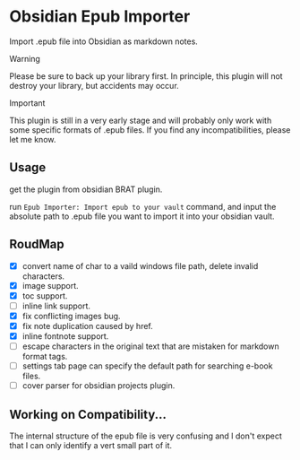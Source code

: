 # Obsidian Epub Importer

Import .epub file into Obsidian as markdown notes.

> [!WARNING]
> Please be sure to back up your library first. In principle, this plugin will not destroy your library, but accidents may occur.

> [!IMPORTANT]
> This plugin is still in a very early stage and will probably only work with some specific formats of .epub files. If you find any incompatibilities, please let me know.

## Usage

get the plugin from obsidian BRAT plugin.

run `Epub Importer: Import epub to your vault` command, 
and input the absolute path to .epub file you want to import it into your obsidian vault.

## RoudMap

- [x] convert name of char to a vaild windows file path, delete invalid characters.
- [x] image support.
- [x] toc support.
- [ ] inline link support.
- [x] fix conflicting images bug.
- [x] fix note duplication caused by href.
- [x] inline fontnote support.
- [ ] escape characters in the original text that are mistaken for markdown format tags.
- [ ] settings tab page can specify the default path for searching e-book files.
- [ ] cover parser for obsidian projects plugin.

## Working on Compatibility...

The internal structure of the epub file is very confusing and I don't expect that I can only identify a vert small part of it.